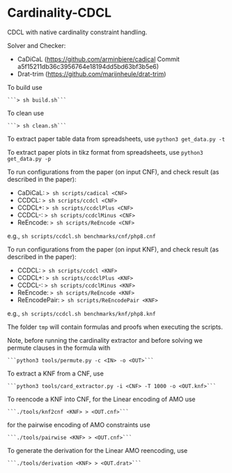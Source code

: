# Cardinality-CDCL
CDCL with native cardinality constraint handling.


Solver and Checker:
* CaDiCaL (https://github.com/arminbiere/cadical Commit a5f15211db36c3956764e18194dd5bd63bf3b5e6)
* Drat-trim (https://github.com/marijnheule/drat-trim)

To build use

	```> sh build.sh```

To clean use

	```> sh clean.sh```

To extract paper table data from spreadsheets, use
	```python3 get_data.py -t```

To extract paper plots in tikz format from spreadsheets, use
	```python3 get_data.py -p```

To run configurations from the paper (on input CNF), and check result (as described in the paper):

* CaDiCaL:  ```> sh scripts/cadical <CNF>```
* CCDCL:  ```> sh scripts/ccdcl <CNF>```
* CCDCL+: ```> sh scripts/ccdclPlus <CNF>```
* CCDCL-: ```> sh scripts/ccdclMinus <CNF>```
* ReEncode: ```> sh scripts/ReEncode <CNF>```

e.g., ```sh scripts/ccdcl.sh benchmarks/cnf/php8.cnf```

To run configurations from the paper (on input KNF), and check result (as described in the paper):

* CCDCL:  ```> sh scripts/ccdcl <KNF>```
* CCDCL+: ```> sh scripts/ccdclPlus <KNF>```
* CCDCL-: ```> sh scripts/ccdclMinus <KNF>```
* ReEncode: ```> sh scripts/ReEncode <KNF>```
* ReEncodePair: ```> sh scripts/ReEncodePair <KNF>```

e.g., ```sh scripts/ccdcl.sh benchmarks/knf/php8.knf```

The folder ```tmp``` will contain formulas and proofs when executing the scripts.

Note, before running the cardinality extractor and before solving we permute clauses in the formula with 

	```python3 tools/permute.py -c <IN> -o <OUT>```

To extract a KNF from a CNF, use

	```python3 tools/card_extractor.py -i <CNF> -T 1000 -o <OUT.knf>```

To reencode a KNF into CNF, for the Linear encoding of AMO use

	```./tools/knf2cnf <KNF> > <OUT.cnf>```

for the pairwise encoding of AMO constraints use

	```./tools/pairwise <KNF> > <OUT.cnf>```

To generate the derivation for the Linear AMO reencoding, use

	```./tools/derivation <KNF> > <OUT.drat>```



